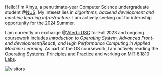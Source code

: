 Hello! I'm Xinyu, a penultimate-year Computer Science undergraduate student @[NUS](https://www.comp.nus.edu.sg/). My interest lies in *algorithms, backend development and machine learning infrastructure*. I am actively seeking out for internship opportunity for the 2024 Summer.

I am currently on exchange @[Viterbi USC](https://www.cs.usc.edu/) for Fall 2023 and ongoing coursework includes *Introduction to Operating System, Advanced Front-end development(React), and High Performance Computing in Applied Machine Learning*. As part of the OS coursework, I am actively reading the [Operating Systems: Principles and Practice](https://ospp.cs.washington.edu/) and working on [MIT 6.1810 Labs](https://pdos.csail.mit.edu/6.S081/2023/schedule.html).



![visitors](https://visitor-badge.laobi.icu/badge?page_id=Echomo-Xinyu)
